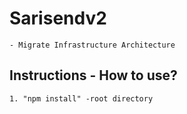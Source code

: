 # Sarisendv2
    - Migrate Infrastructure Architecture

## Instructions - How to use?
    1. "npm install" -root directory
